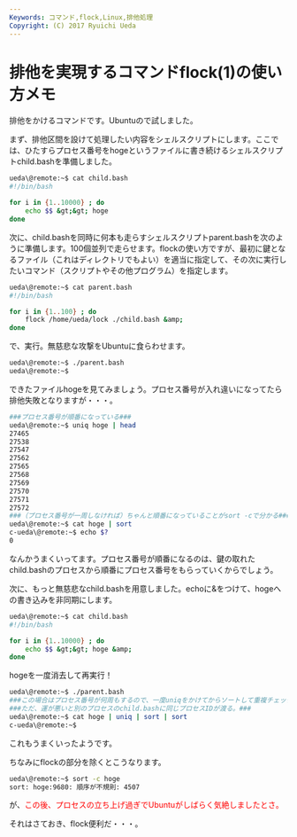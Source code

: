 ```yaml
---
Keywords: コマンド,flock,Linux,排他処理
Copyright: (C) 2017 Ryuichi Ueda
---
```


# 排他を実現するコマンドflock(1)の使い方メモ
排他をかけるコマンドです。Ubuntuので試しました。

まず、排他区間を設けて処理したい内容をシェルスクリプトにします。ここでは、ひたすらプロセス番号をhogeというファイルに書き続けるシェルスクリプトchild.bashを準備しました。
```bash
ueda\@remote:~$ cat child.bash 
#!/bin/bash

for i in {1..10000} ; do
	echo $$ &gt;&gt; hoge 
done
```

<!--more-->

次に、child.bashを同時に何本も走らすシェルスクリプトparent.bashを次のように準備します。100個並列で走らせます。flockの使い方ですが、最初に鍵となるファイル（これはディレクトリでもよい）を適当に指定して、その次に実行したいコマンド（スクリプトやその他プログラム）を指定します。
```bash
ueda\@remote:~$ cat parent.bash 
#!/bin/bash

for i in {1..100} ; do
	flock /home/ueda/lock ./child.bash &amp;
done
```

で、実行。無慈悲な攻撃をUbuntuに食らわせます。
```bash
ueda\@remote:~$ ./parent.bash 
ueda\@remote:~$ 
```

できたファイルhogeを見てみましょう。プロセス番号が入れ違いになってたら排他失敗となりますが・・・。
```bash
###プロセス番号が順番になっている###
ueda\@remote:~$ uniq hoge | head
27465
27538
27547
27562
27565
27568
27569
27570
27571
27572
###（プロセス番号が一周しなければ）ちゃんと順番になっていることがsort -cで分かる###
ueda\@remote:~$ cat hoge | sort 
c-ueda\@remote:~$ echo $?
0
```
なんかうまくいってます。プロセス番号が順番になるのは、鍵の取れたchild.bashのプロセスから順番にプロセス番号をもらっていくからでしょう。

次に、もっと無慈悲なchild.bashを用意しました。echoに&をつけて、hogeへの書き込みを非同期にします。
```bash
ueda\@remote:~$ cat child.bash 
#!/bin/bash

for i in {1..10000} ; do
	echo $$ &gt;&gt; hoge &amp; 
done
```
hogeを一度消去して再実行！
```bash
ueda\@remote:~$ ./parent.bash 
###この場合はプロセス番号が何周もするので、一度uniqをかけてからソートして重複チェックを行う。###
###ただ、運が悪いと別のプロセスのchild.bashに同じプロセスIDが渡る。###
ueda\@remote:~$ cat hoge | uniq | sort | sort 
c-ueda\@remote:~$
```
これもうまくいったようです。

ちなみにflockの部分を除くとこうなります。
```bash
ueda\@remote:~$ sort -c hoge
sort: hoge:9680: 順序が不規則: 4507
```
が、<span style="color:red">この後、プロセスの立ち上げ過ぎでUbuntuがしばらく気絶しましたとさ。</span>


それはさておき、flock便利だ・・・。

